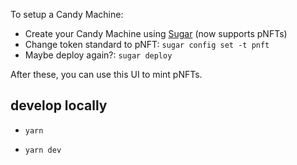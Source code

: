
To setup a Candy Machine:

- Create your Candy Machine using [Sugar](https://docs.metaplex.com/programs/candy-machine/how-to-guides/my-first-candy-machine-part1) (now supports pNFTs)
- Change token standard to pNFT: `sugar config set -t pnft`
- Maybe deploy again?: `sugar deploy`

After these, you can use this UI to mint pNFTs.

## develop locally

- `yarn`

- `yarn dev`
